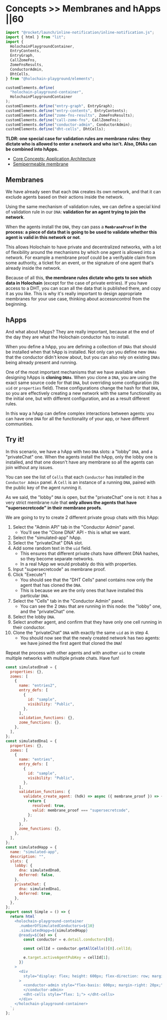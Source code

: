 # Concepts >> Membranes and hApps ||60

```js script
import "@rocket/launch/inline-notification/inline-notification.js";
import { html } from "lit";
import {
  HolochainPlaygroundContainer,
  EntryContents,
  EntryGraph,
  CallZomeFns,
  ZomeFnsResults,
  ConductorAdmin,
  DhtCells,
} from "@holochain-playground/elements";

customElements.define(
  "holochain-playground-container",
  HolochainPlaygroundContainer
);
customElements.define("entry-graph", EntryGraph);
customElements.define("entry-contents", EntryContents);
customElements.define("zome-fns-results", ZomeFnsResults);
customElements.define("call-zome-fns", CallZomeFns);
customElements.define("conductor-admin", ConductorAdmin);
customElements.define("dht-cells", DhtCells);
```

**TLDR: one special case for validation rules are membrane rules: they dictate who is allowed to enter a network and who isn't. Also, DNAs can be combined into hApps.**

<inline-notification type="tip" title="Useful reads">
<ul>
<li><a href="https://developer.holochain.org/concepts/2_application_architecture/">Core Concepts: Application Architecture</a></li>
<li><a href="https://en.wikipedia.org/wiki/Semipermeable_membrane">Semipermeable membrane</a></li>
</ul>
</inline-notification>

## Membranes

We have already seen that each `DNA` creates its own network, and that it can exclude agents based on their actions inside the network.

Using the same mechanism of validation rules, we can define a special kind of validation rule in our `DNA`: **validation for an agent trying to join the network**.

When the agents install the `DNA`, they can pass a **`MembraneProof` in the process: a piece of data that is going to be used to validate whether this agent is valid in this network or not**.

This allows Holochain to have private and decentralized networks, with a lot of flexibility around the mechanisms by which one agent is allowed into a network. For example a membrane proof could be a verifyable claim from some authority, a ticket for an event, or the signature of one agent that's already inside the network.

Because of all this, **the membrane rules dictate who gets to see which data in Holochain** (except for the case of private entries). If you have access to a DHT, you can scan all the data that is published there, and copy it as you like. This is why it's really important to design appropriate membranes for your use case, thinking about accessncontrol from the beginning.

## hApps

And what about hApps? They are really important, because at the end of the day they are what the Holochain conductor has to install.

When you define a hApp, you are defining a collection of `DNAs` that should be installed when that hApp is installed. Not only can you define new `DNAs` that the conductor didn't know about, but you can also rely on existing `DNAs` being already present and running.

One of the most important mechanisms that we have available when designing hApps is **cloning `DNAs`**. When you clone a `DNA`, you are using the exact same source code for that `DNA`, but overriding some configuration (its `uid` or `properties` field). These configurations change the hash for that `DNA`, so you are effectively creating a new network with the same functionality as the initial one, but with different configuration, and as a result different rules.

In this way a hApp can define complex interactions between agents: you can have one `DNA` for all the functionality of your app, or have different communities.

## Try it!

In this scenario, we have a hApp with two `DNA` slots: a "lobby" `DNA`, and a "privateChat" one. When the agents install the hApp, only the lobby one is installed, and that one doesn't have any membrane so all the agents can join without any issues.

You can see the list of `Cells` that each `Conductor` has installed in the `Conductor Admin` panel. A `Cell` is an instance of a running `DNA`, paired with the public key of the agent running it.

As we said, the "lobby" `DNA` is open, but the "privateChat" one is not: it has a very strict membrane rule that **only allows the agents that have "supersecretcode" in their membrane proofs**.

We are going to try to create 2 different private group chats with this hApp:

1. Select the "Admin API" tab in the "Conductor Admin" panel.
   - You'll see the "Clone DNA" API - this is what we want.
2. Select the "simulated-app" hApp.
3. Select the "privateChat" DNA slot.
4. Add some random text in the `uid` field.
   - This ensures that different private chats have different DNA hashes, so they become separate networks.
   - In a real hApp we would probably do this with properties.
5. Input "supersecretcode" as membrane proof.
6. Click "Execute"!
   - You should see that the "DHT Cells" panel contains now only the agent that has cloned the `DNA`.
   - This is because we are the only ones that have installed this particular `DNA`.
7. Select the "Cells" tab in the "Conductor Admin" panel.
   - You can see the 2 `DNAs` that are running in this node: the "lobby" one, and the "privateChat" one.
8. Select the lobby `DNA`.
9. Select another agent, and confirm that they have only one cell running in their conductor.
10. Clone the "privateChat" `DNA` with exactly the same `uid` as in step 4.
    - You should now see that the newly created network has two agents: we have joined the first agent that cloned the `DNA`!

Repeat the process with other agents and with another `uid` to create multiple networks with multiple private chats. Have fun!

```js story
const simulatedDna0 = {
  properties: {},
  zomes: [
    {
      name: "entries2",
      entry_defs: [
        {
          id: "sample",
          visibility: "Public",
        },
      ],
      validation_functions: {},
      zome_functions: {},
    },
  ],
};
const simulatedDna1 = {
  properties: {},
  zomes: [
    {
      name: "entries",
      entry_defs: [
        {
          id: "sample",
          visibility: "Public",
        },
      ],
      validation_functions: {
        validate_create_agent: (hdk) => async ({ membrane_proof }) => {
          return {
            resolved: true,
            valid: membrane_proof === "supersecretcode",
          };
        },
      },
      zome_functions: {},
    },
  ],
};
const simulatedHapp = {
  name: "simulated-app",
  description: "",
  slots: {
    lobby: {
      dna: simulatedDna0,
      deferred: false,
    },
    privateChat: {
      dna: simulatedDna1,
      deferred: true,
    },
  },
};
export const Simple = () => {
  return html`
    <holochain-playground-container
      .numberOfSimulatedConductors=${10}
      .simulatedHapp=${simulatedHapp}
      @ready=${(e) => {
        const conductor = e.detail.conductors[0];

        const cellId = conductor.getAllCells()[0].cellId;

        e.target.activeAgentPubKey = cellId[1];
      }}
    >
      <div
        style="display: flex; height: 600px; flex-direction: row; margin-bottom: 20px;"
      >
        <conductor-admin style="flex-basis: 600px; margin-right: 20px;">
        </conductor-admin>
        <dht-cells style="flex: 1;"> </dht-cells>
      </div>
    </holochain-playground-container>
  `;
};
```

